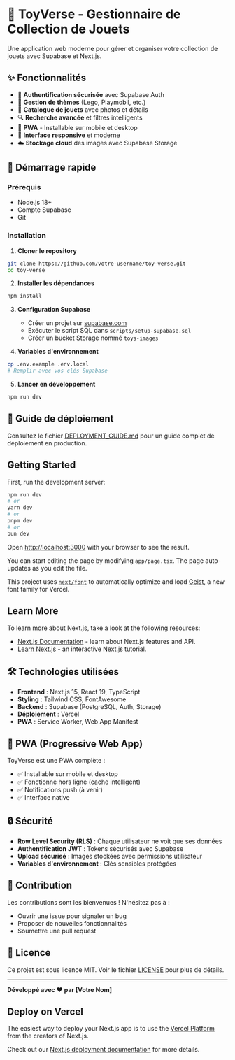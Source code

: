 # 🧸 ToyVerse - Gestionnaire de Collection de Jouets

Une application web moderne pour gérer et organiser votre collection de jouets avec Supabase et Next.js.

## ✨ Fonctionnalités

- 🔐 **Authentification sécurisée** avec Supabase Auth
- 🎨 **Gestion de thèmes** (Lego, Playmobil, etc.)
- 🧸 **Catalogue de jouets** avec photos et détails
- 🔍 **Recherche avancée** et filtres intelligents
- 📱 **PWA** - Installable sur mobile et desktop
- 🎯 **Interface responsive** et moderne
- ☁️ **Stockage cloud** des images avec Supabase Storage

## 🚀 Démarrage rapide

### Prérequis

- Node.js 18+ 
- Compte Supabase
- Git

### Installation

1. **Cloner le repository**
```bash
git clone https://github.com/votre-username/toy-verse.git
cd toy-verse
```

2. **Installer les dépendances**
```bash
npm install
```

3. **Configuration Supabase**
   - Créer un projet sur [supabase.com](https://supabase.com)
   - Exécuter le script SQL dans `scripts/setup-supabase.sql`
   - Créer un bucket Storage nommé `toys-images`

4. **Variables d'environnement**
```bash
cp .env.example .env.local
# Remplir avec vos clés Supabase
```

5. **Lancer en développement**
```bash
npm run dev
```

## 📖 Guide de déploiement

Consultez le fichier [DEPLOYMENT_GUIDE.md](./DEPLOYMENT_GUIDE.md) pour un guide complet de déploiement en production.

## Getting Started

First, run the development server:

```bash
npm run dev
# or
yarn dev
# or
pnpm dev
# or
bun dev
```

Open [http://localhost:3000](http://localhost:3000) with your browser to see the result.

You can start editing the page by modifying `app/page.tsx`. The page auto-updates as you edit the file.

This project uses [`next/font`](https://nextjs.org/docs/app/building-your-application/optimizing/fonts) to automatically optimize and load [Geist](https://vercel.com/font), a new font family for Vercel.

## Learn More

To learn more about Next.js, take a look at the following resources:

- [Next.js Documentation](https://nextjs.org/docs) - learn about Next.js features and API.
- [Learn Next.js](https://nextjs.org/learn) - an interactive Next.js tutorial.

## 🛠️ Technologies utilisées

- **Frontend** : Next.js 15, React 19, TypeScript
- **Styling** : Tailwind CSS, FontAwesome
- **Backend** : Supabase (PostgreSQL, Auth, Storage)
- **Déploiement** : Vercel
- **PWA** : Service Worker, Web App Manifest

## 📱 PWA (Progressive Web App)

ToyVerse est une PWA complète :
- ✅ Installable sur mobile et desktop
- ✅ Fonctionne hors ligne (cache intelligent)
- ✅ Notifications push (à venir)
- ✅ Interface native

## 🔒 Sécurité

- **Row Level Security (RLS)** : Chaque utilisateur ne voit que ses données
- **Authentification JWT** : Tokens sécurisés avec Supabase
- **Upload sécurisé** : Images stockées avec permissions utilisateur
- **Variables d'environnement** : Clés sensibles protégées

## 🤝 Contribution

Les contributions sont les bienvenues ! N'hésitez pas à :
- Ouvrir une issue pour signaler un bug
- Proposer de nouvelles fonctionnalités
- Soumettre une pull request

## 📄 Licence

Ce projet est sous licence MIT. Voir le fichier [LICENSE](LICENSE) pour plus de détails.

---

**Développé avec ❤️ par [Votre Nom]**

## Deploy on Vercel

The easiest way to deploy your Next.js app is to use the [Vercel Platform](https://vercel.com/new?utm_medium=default-template&filter=next.js&utm_source=create-next-app&utm_campaign=create-next-app-readme) from the creators of Next.js.

Check out our [Next.js deployment documentation](https://nextjs.org/docs/app/building-your-application/deploying) for more details.
